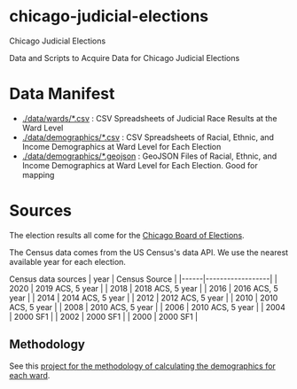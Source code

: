 # chicago-judicial-elections
Chicago Judicial Elections

Data and Scripts to Acquire Data for Chicago Judicial Elections

# Data Manifest
- [./data/wards/*.csv](./data/wards) : CSV Spreadsheets of Judicial Race Results at the Ward Level
- [./data/demographics/*.csv](./data/demographics) : CSV Spreadsheets of Racial, Ethnic, and Income Demographics at Ward Level for Each Election
- [./data/demographics/*.geojson](./data/demographics) : GeoJSON Files of Racial, Ethnic, and Income Demographics at Ward Level for Each Election. Good for mapping


# Sources
The election results all come for the [Chicago Board of Elections](https://chicagoelections.gov/en/election-results.html).

The Census data comes from the US Census's data API. We use the nearest available year for each election.


Census data sources
| year | Census Source    |
|------|------------------|
| 2020 | 2019 ACS, 5 year |
| 2018 | 2018 ACS, 5 year |
| 2016 | 2016 ACS, 5 year |
| 2014 | 2014 ACS, 5 year |
| 2012 | 2012 ACS, 5 year |
| 2010 | 2010 ACS, 5 year |
| 2008 | 2010 ACS, 5 year |
| 2006 | 2010 ACS, 5 year |
| 2004 | 2000 SF1         |
| 2002 | 2000 SF1         |
| 2000 | 2000 SF1         |

## Methodology

See this [project for the methodology of calculating the demographics for each ward](https://github.com/datamade/ward-demographics#methodology).
